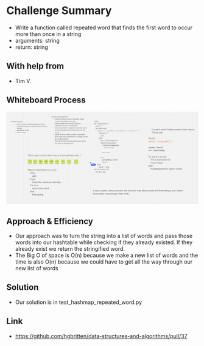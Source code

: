 # Challenge Summary
<!-- Description of the challenge -->
- Write a function called repeated word that finds the first word to occur more than once in a string
- arguments: string
- return: string


## With help from
- Tim V.


## Whiteboard Process
<!-- Embedded whiteboard image -->
![hashmap](hashmap_repeated_word.PNG)

## Approach & Efficiency
<!-- What approach did you take? Why? What is the Big O space/time for this approach? -->
- Our approach was to turn the string into a list of words and pass those words into our hashtable while checking if they already existed. If they already exist we return the stringified word.
- The Big O of space is O(n) because we make a new list of words and the time is also O(n) because we could have to get all the way through our new list of words

## Solution
<!-- Show how to run your code, and examples of it in action -->
- Our solution is in test_hashmap_repeated_word.py

## Link
- https://github.com/hgbritten/data-structures-and-algorithms/pull/37

